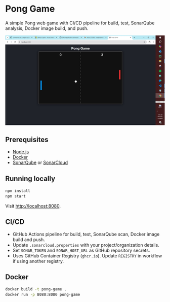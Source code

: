 # Pong Game

A simple Pong web game with CI/CD pipeline for build, test, SonarQube analysis, Docker image build, and push.


![Pong Game Screenshot](assets/PingPong.JPG)

## Prerequisites

- [Node.js](https://nodejs.org/)
- [Docker](https://www.docker.com/)
- [SonarQube](https://www.sonarqube.org/) or [SonarCloud](https://sonarcloud.io/)

## Running locally

```bash
npm install
npm start
```
Visit [http://localhost:8080](http://localhost:8080).

## CI/CD

- GitHub Actions pipeline for build, test, SonarQube scan, Docker image build and push.
- Update `.sonarcloud.properties` with your project/organization details.
- Set `SONAR_TOKEN` and `SONAR_HOST_URL` as GitHub repository secrets.
- Uses GitHub Container Registry (`ghcr.io`). Update `REGISTRY` in workflow if using another registry.

## Docker

```bash
docker build -t pong-game .
docker run -p 8080:8080 pong-game
```